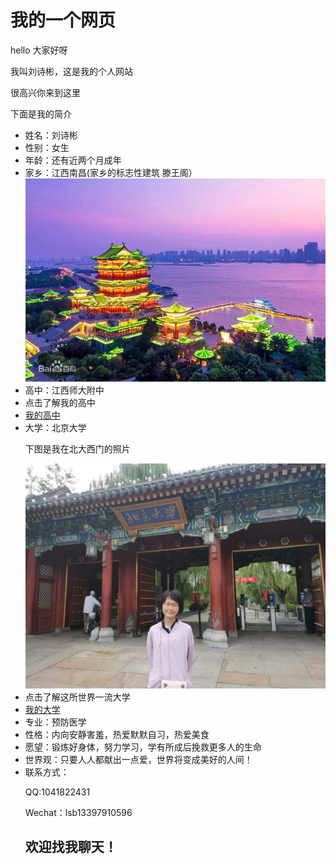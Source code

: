 <h1>我<strong>的</strong>一个网页</h1>
<p>hello 大家好呀</p>
<p>我叫刘诗彬，这是我的个人网站</p>
<p>很高兴你来到这里</p>
<p>下面是我的简介</p>
<ul>
  <li> 姓名：刘诗彬</li>
  <li> 性别：女生</li>
  <li> 年龄：还有近两个月成年</li>
	<li> 家乡：江西南昌(家乡的标志性建筑 滕王阁）</li>
<img src="6d81800a19d8bc3e5b4f85dc8f8ba61ea8d34565.jpg"/>
  <li> 高中：江西师大附中</li>
  <li> 点击了解我的高中</li>
  <li> <a href="http://www.jxsdfz.com/ ">我的高中</a> </li>
  <li> 大学：北京大学</li>
  <p>下图是我在北大西门的照片</p>
   <img src="WechatIMG2.jpeg"/>
  <li>点击了解这所世界一流大学</li>
  <li> <a href="https://www.pku.edu.cn/ ">我的大学</a> </li>
  <li> 专业：预防医学</li>
  <li> 性格：内向安静害羞，热爱默默自习，热爱美食</li>
  <li> 愿望：锻炼好身体，努力学习，学有所成后挽救更多人的生命</li>
  <li> 世界观：只要人人都献出一点爱，世界将变成美好的人间！</li>
  <li> 联系方式：
	  <p> QQ:1041822431</p>
	  <p>Wechat：lsb13397910596<p>
<h2>欢迎找我聊天！</h2>
  
